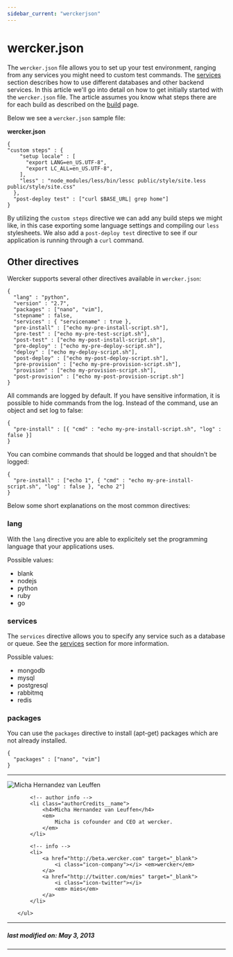 ```yaml
---
sidebar_current: "werckerjson"
---
```


# wercker.json

The `wercker.json` file allows you to set up your test environment, ranging from any services you might need to custom test commands. The [services](/articles/services/intro.html) section describes how to use different databases and other backend services. In this article we'll go into detail on how to get initially started with the `wercker.json` file. The article assumes you know what steps there are for each build as described on the [build](/articles/introduction/builds.html) page.

Below we see a `wercker.json` sample file:

**wercker.json**

    {
    "custom steps" : {
        "setup locale" : [
          "export LANG=en_US.UTF-8",
          "export LC_ALL=en_US.UTF-8",
        ],
        "less" : "node_modules/less/bin/lessc public/style/site.less public/style/site.css"
      },
      "post-deploy test" : ["curl $BASE_URL| grep home"]
    }


By utilizing the `custom steps` directive we can add any build steps we might like, in this case exporting some language settings and compiling our `less` stylesheets. We also add a `post-deploy test` directive to see if our application is running through a `curl` command.

## Other directives

Wercker supports several other directives available in `wercker.json`:


    {
      "lang" : "python",
      "version" : "2.7",
      "packages" : ["nano", "vim"],
      "stepname" : false,
      "services" : { "servicename" : true },
      "pre-install" : ["echo my-pre-install-script.sh"],
      "pre-test" : ["echo my-pre-test-script.sh"],
      "post-test" : ["echo my-post-install-script.sh"],
      "pre-deploy" : ["echo my-pre-deploy-script.sh"],
      "deploy" : ["echo my-deploy-script.sh"],
      "post-deploy" : ["echo my-post-deploy-script.sh"],
      "pre-provision" : ["echo my-pre-provision-script.sh"],
      "provision" : ["echo my-provision-script.sh"],
      "post-provision" : ["echo my-post-provision-script.sh"]
    }


All commands are logged by default. If you have sensitive information, it is possible to hide commands from the log. Instead of the command, use an object and set log to false:

    {
      "pre-install" : [{ "cmd" : "echo my-pre-install-script.sh", "log" : false }]
    }

You can combine commands that should be logged and that shouldn't be logged:

    {
      "pre-install" : ["echo 1", { "cmd" : "echo my-pre-install-script.sh", "log" : false }, "echo 2"]
    }

Below some short explanations on the most common directives:

### lang

With the `lang` directive you are able to explicitely set the programming language that your applications uses.

Possible values:

* blank
* nodejs
* python
* ruby
* go

### services

The `services` directive allows you to specify any service such as a database or queue. See the [services](/articles/services/intro.html) section for more information.

Possible values:

* mongodb
* mysql
* postgresql
* rabbitmq
* redis

### packages

You can use the `packages` directive to install (apt-get) packages which are not already installed.

    {
      "packages" : ["nano", "vim"]
    }

-------

<div class="authorCredits">
    <span class="profile-picture">
        <img src="https://secure.gravatar.com/avatar/d4b19718f9748779d7cf18c6303dc17f?d=identicon&s=192" alt="Micha Hernandez van Leuffen"/>
    </span>
    <ul class="authorCredits">

        <!-- author info -->
        <li class="authorCredits__name">
            <h4>Micha Hernandez van Leuffen</h4>
            <em>
                Micha is cofounder and CEO at wercker.
            </em>
        </li>

        <!-- info -->
        <li>
            <a href="http://beta.wercker.com" target="_blank">
                <i class="icon-company"></i> <em>wercker</em>
            </a>
            <a href="http://twitter.com/mies" target="_blank">
                <i class="icon-twitter"></i>
                <em> mies</em>
            </a>
        </li>

    </ul>
</div>

-------
##### last modified on: May 3, 2013
-------


